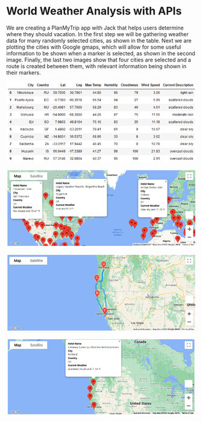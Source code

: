 # World Weather Analysis with APIs

We are creating a PlanMyTrip app with Jack that helps users determine where they should vacation. In the first step we will be gathering weather data for many randomly selected cities, as shown in the table. Next we are plotting the cities with Google gmaps, which will allow for some useful information to be shown when a marker is selected, as shown in the second image. Finally, the last two images show that four cities are selected and a route is created between them, with relevant information being shown in their markers. 

![Weather Data](Weather_Database/Weather_Data.png)

![Possible Vacation Destinations](Vacation_Search/WeatherPy_vacation_map.png)

![Vacation Route](Vacation_Itinerary/WeatherPy_travel_map.png)

![Vacation Destinations](Vacation_Itinerary/WeatherPy_travel_map_markers.png)
